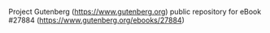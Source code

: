Project Gutenberg (https://www.gutenberg.org) public repository for eBook #27884 (https://www.gutenberg.org/ebooks/27884)
